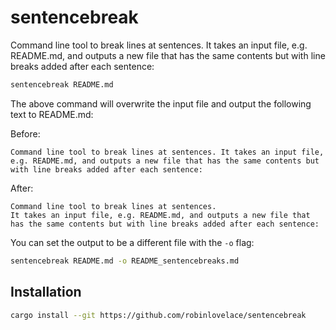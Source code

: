 # sentencebreak

Command line tool to break lines at sentences. It takes an input file, e.g. README.md, and outputs a new file that has the same contents but with line breaks added after each sentence:

```bash
sentencebreak README.md
```

The above command will overwrite the input file and output the following text to README.md:

Before:

```text
Command line tool to break lines at sentences. It takes an input file, e.g. README.md, and outputs a new file that has the same contents but with line breaks added after each sentence:
```

After:

```text
Command line tool to break lines at sentences.
It takes an input file, e.g. README.md, and outputs a new file that has the same contents but with line breaks added after each sentence:
```

You can set the output to be a different file with the `-o` flag:


```bash
sentencebreak README.md -o README_sentencebreaks.md
```

## Installation

```bash
cargo install --git https://github.com/robinlovelace/sentencebreak
```